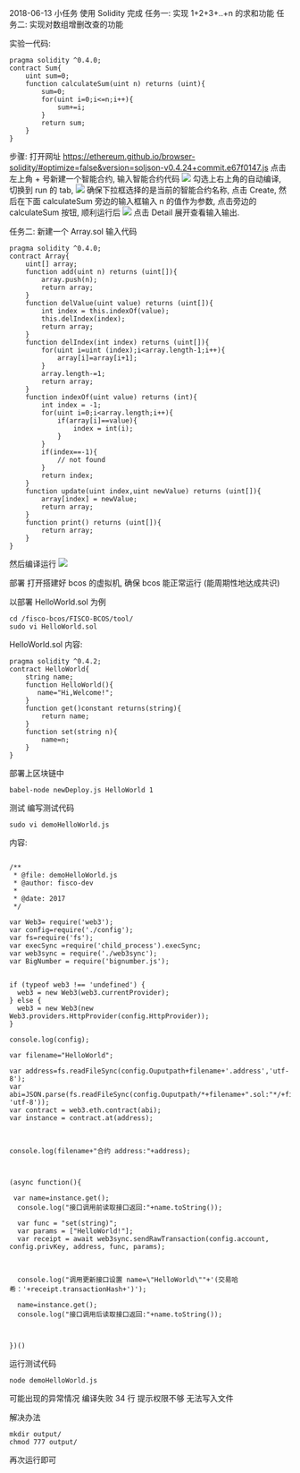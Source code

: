 2018-06-13 小任务
使用 Solidity 完成
任务一: 实现 1+2+3+..+n 的求和功能
任务二: 实现对数组增删改查的功能

实验一代码:
```
pragma solidity ^0.4.0;
contract Sum{
    uint sum=0;
    function calculateSum(uint n) returns (uint){
        sum=0;
        for(uint i=0;i<=n;i++){
            sum+=i;
        }
        return sum;
    }
}
```
步骤:
打开网址
https://ethereum.github.io/browser-solidity/#optimize=false&version=soljson-v0.4.24+commit.e67f0147.js
点击左上角 + 号新建一个智能合约, 输入智能合约代码
![](http://ovt2bylq8.bkt.clouddn.com/4ef0a39bf3669612811c9f383bedbf0c.png)
勾选上右上角的自动编译, 切换到 run 的 tab,
![](http://ovt2bylq8.bkt.clouddn.com/3869a5b8cdf61ba4ce6b6e4a7562ad08.png)
确保下拉框选择的是当前的智能合约名称, 点击 Create, 然后在下面 calculateSum 旁边的输入框输入 n 的值作为参数, 点击旁边的 calculateSum 按钮, 顺利运行后
![](http://ovt2bylq8.bkt.clouddn.com/55e38cda4526a853860ac5ab07ccd942.png)
点击 Detail 展开查看输入输出.

任务二:
新建一个 Array.sol
输入代码
```
pragma solidity ^0.4.0;
contract Array{
    uint[] array;
    function add(uint n) returns (uint[]){
        array.push(n);
        return array;
    }
    function delValue(uint value) returns (uint[]){
        int index = this.indexOf(value);
        this.delIndex(index);
        return array;
    }
    function delIndex(int index) returns (uint[]){
        for(uint i=uint (index);i<array.length-1;i++){
            array[i]=array[i+1];
        }
        array.length-=1;
        return array;
    }
    function indexOf(uint value) returns (int){
        int index = -1;
        for(uint i=0;i<array.length;i++){
            if(array[i]==value){
                index = int(i);
            }
        }
        if(index==-1){
            // not found
        }
        return index;
    }
    function update(uint index,uint newValue) returns (uint[]){
        array[index] = newValue;
        return array;
    }
    function print() returns (uint[]){
        return array;
    }
}
```
然后编译运行
![](http://ovt2bylq8.bkt.clouddn.com/6d8b01d13d6666b95ac2935b421cea19.png)

部署
打开搭建好 bcos 的虚拟机, 确保 bcos 能正常运行 (能周期性地达成共识)

以部署 HelloWorld.sol 为例

```
cd /fisco-bcos/FISCO-BCOS/tool/
sudo vi HelloWorld.sol
```
HelloWorld.sol 内容:
```
pragma solidity ^0.4.2;
contract HelloWorld{
    string name;
    function HelloWorld(){
       name="Hi,Welcome!";
    }
    function get()constant returns(string){
        return name;
    }
    function set(string n){
    	name=n;
    }
}
```
部署上区块链中
```
babel-node newDeploy.js HelloWorld 1
```
测试
编写测试代码
```
sudo vi demoHelloWorld.js
```

内容:
```

/**
 * @file: demoHelloWorld.js
 * @author: fisco-dev
 *
 * @date: 2017
 */

var Web3= require('web3');
var config=require('./config');
var fs=require('fs');
var execSync =require('child_process').execSync;
var web3sync = require('./web3sync');
var BigNumber = require('bignumber.js');


if (typeof web3 !== 'undefined') {
  web3 = new Web3(web3.currentProvider);
} else {
  web3 = new Web3(new Web3.providers.HttpProvider(config.HttpProvider));
}

console.log(config);

var filename="HelloWorld";

var address=fs.readFileSync(config.Ouputpath+filename+'.address','utf-8');
var abi=JSON.parse(fs.readFileSync(config.Ouputpath/*+filename+".sol:"*/+filename+'.abi', 'utf-8'));
var contract = web3.eth.contract(abi);
var instance = contract.at(address);



console.log(filename+"合约 address:"+address);



(async function(){

 var name=instance.get();
  console.log("接口调用前读取接口返回:"+name.toString());

  var func = "set(string)";
  var params = ["HelloWorld!"];
  var receipt = await web3sync.sendRawTransaction(config.account, config.privKey, address, func, params);



  console.log("调用更新接口设置 name=\"HelloWorld\""+'(交易哈希：'+receipt.transactionHash+')');

  name=instance.get();
  console.log("接口调用后读取接口返回:"+name.toString());



})()
```
运行测试代码
```
node demoHelloWorld.js
```
可能出现的异常情况
编译失败
34 行
提示权限不够
无法写入文件

解决办法
```
mkdir output/
chmod 777 output/
```
再次运行即可
